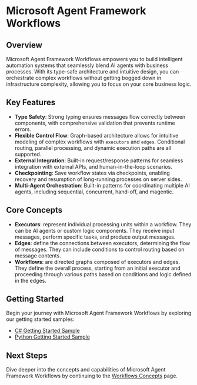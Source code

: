 # Microsoft Agent Framework Workflows

## Overview

Microsoft Agent Framework Workflows empowers you to build intelligent automation systems that seamlessly blend AI agents with business processes. With its type-safe architecture and intuitive design, you can orchestrate complex workflows without getting bogged down in infrastructure complexity, allowing you to focus on your core business logic.

## Key Features

- **Type Safety**: Strong typing ensures messages flow correctly between components, with comprehensive validation that prevents runtime errors.
- **Flexible Control Flow**: Graph-based architecture allows for intuitive modeling of complex workflows with `executors` and `edges`. Conditional routing, parallel processing, and dynamic execution paths are all supported.
- **External Integration**: Built-in request/response patterns for seamless integration with external APIs, and human-in-the-loop scenarios.
- **Checkpointing**: Save workflow states via checkpoints, enabling recovery and resumption of long-running processes on server sides.
- **Multi-Agent Orchestration**: Built-in patterns for coordinating multiple AI agents, including sequential, concurrent, hand-off, and magentic.

## Core Concepts

- **Executors**: represent individual processing units within a workflow. They can be AI agents or custom logic components. They receive input messages, perform specific tasks, and produce output messages.
- **Edges**: define the connections between executors, determining the flow of messages. They can include conditions to control routing based on message contents.
- **Workflows**: are directed graphs composed of executors and edges. They define the overall process, starting from an initial executor and proceeding through various paths based on conditions and logic defined in the edges.

## Getting Started

Begin your journey with Microsoft Agent Framework Workflows by exploring our getting started samples:

- [C# Getting Started Sample](https://github.com/microsoft/agent-framework/tree/main/dotnet/samples/GettingStarted/Workflows)
- [Python Getting Started Sample](https://github.com/microsoft/agent-framework/tree/main/python/samples/getting_started/workflow)

## Next Steps

Dive deeper into the concepts and capabilities of Microsoft Agent Framework Workflows by continuing to the [Workflows Concepts](./concepts.md) page.

